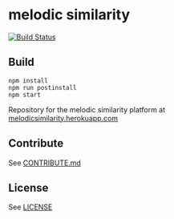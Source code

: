# melodic similarity
[![Build Status](https://travis-ci.org/freakimkaefig/melodicsimilarity.svg?branch=master)](https://travis-ci.org/freakimkaefig/melodicsimilarity)

## Build
```
npm install
npm run postinstall
npm start
```

Repository for the melodic similarity platform at [melodicsimilarity.herokuapp.com](http://melodicsimilarity.herokuapp.com)

## Contribute
See [CONTRIBUTE.md](https://github.com/freakimkaefig/melodicsimilarity/blob/master/CONTRIBUTE.md)

## License
See [LICENSE](https://github.com/freakimkaefig/melodicsimilarity/blob/master/LICENSE)
